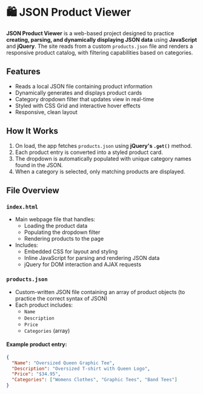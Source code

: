 # 🛍️ JSON Product Viewer

**JSON Product Viewer** is a web-based project designed to practice **creating, parsing, and dynamically displaying JSON data** using **JavaScript** and **jQuery**. 
The site reads from a custom `products.json` file and renders a responsive product catalog, with filtering capabilities based on categories.


## Features

- Reads a local JSON file containing product information
- Dynamically generates and displays product cards
- Category dropdown filter that updates view in real-time
- Styled with CSS Grid and interactive hover effects
- Responsive, clean layout

## How It Works

1. On load, the app fetches `products.json` using **jQuery's `.get()`** method.
2. Each product entry is converted into a styled product card.
3. The dropdown is automatically populated with unique category names found in the JSON.
4. When a category is selected, only matching products are displayed.

## File Overview

### `index.html`
- Main webpage file that handles:
  - Loading the product data
  - Populating the dropdown filter
  - Rendering products to the page
- Includes:
  - Embedded CSS for layout and styling
  - Inline JavaScript for parsing and rendering JSON data
  - jQuery for DOM interaction and AJAX requests

### `products.json`
- Custom-written JSON file containing an array of product objects (to practice the correct syntax of JSON) 
- Each product includes:
  - `Name`
  - `Description`
  - `Price`
  - `Categories` (array)

#### Example product entry:
```json
{
  "Name": "Oversized Queen Graphic Tee",
  "Description": "Oversized T-shirt with Queen Logo",
  "Price": "$34.95",
  "Categories": ["Womens Clothes", "Graphic Tees", "Band Tees"]
}

